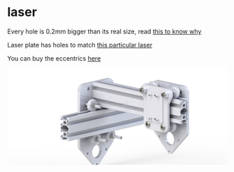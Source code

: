 # laser
Every hole is 0.2mm bigger than its real size, read [this to know why](https://gilesbathgate.com/2016/02/07/polyholes-revisited/)  

Laser plate has holes to match [this particular laser](https://aliexpress.com/item/Eleksmaker-EL01-500-1600-2-5/32881470218.html)  

You can buy the eccentrics [here](https://aliexpress.com/item/DuoWeiSi-3D-Printer-Parts-10pcs-5mm-Bore-Eccentric-Spacers-for-V-Wheel-Aluminium-Extrusion-3D-Printer/32824511171.html)  

![it looks something like this](https://github.com/Ivzaitsev/laser/blob/master/le%20render.png)
